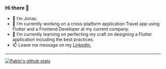 ### Hi there 👋

<!--
**jonasreycian/jonasreycian** is a ✨ _special_ ✨ repository because its `README.md` (this file) appears on your GitHub profile.

Here are some ideas to get you started:

- 🔭 I’m currently working on ...
- 🌱 I’m currently learning ...
- 👯 I’m looking to collaborate on ...
- 🤔 I’m looking for help with ...
- 💬 Ask me about ...
- 📫 How to reach me: ...
- 😄 Pronouns: ...
- ⚡ Fun fact: ...
-->

- 👨 I’m Jonas.
- 🔭 I’m currently working on a cross-platform application Travel app using Flutter and a Frontend Developer at my current company. 
- 🌱 I’m currently learning on perfecting my craft on designing a Flutter application including the best practices.
- 📫 Leave me message on my [LinkedIn.](https://www.linkedin.com/in/jonasreycian/)
---

[![Pablo's github stats](https://github-readme-stats.vercel.app/api?username=jonasreycian&show_icons=true&theme=dark)](https://github.com/anuraghazra/github-readme-stats)
